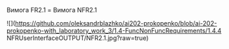 Вимога FR2.1 = Вимога NFR2.1

![](https://github.com/oleksandrblazhko/ai202-prokopenko/blob/ai-202-prokopenko-with_laboratory_work_3/1.4-FuncNonFuncRequirements/1.4.4 NFRUserInterfaceOUTPUT/NFR2.1.jpg?raw=true)
